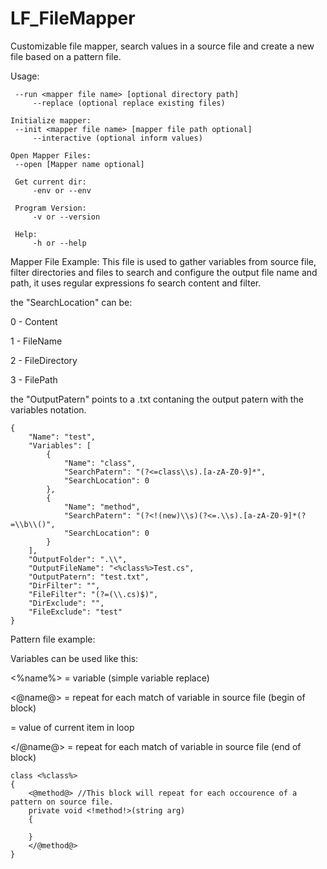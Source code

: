 # LF_FileMapper
Customizable file mapper, search values in a source file and create a new file based on a pattern file.

Usage:

```
 --run <mapper file name> [optional directory path]
     --replace (optional replace existing files)

Initialize mapper:
 --init <mapper file name> [mapper file path optional]
     --interactive (optional inform values)

Open Mapper Files:
 --open [Mapper name optional]

 Get current dir:
     -env or --env

 Program Version:
     -v or --version
     
 Help:
     -h or --help
```

Mapper File Example:
This file is used to gather variables from source file, filter directories and files to search and configure the output file name and path, it uses regular expressions fo search content and filter.

the "SearchLocation" can be:

0 - Content

1 - FileName

2 - FileDirectory

3 - FilePath


the "OutputPatern" points to a .txt contaning the output patern with the variables notation.

```
{
    "Name": "test",
    "Variables": [
        {
            "Name": "class",
            "SearchPatern": "(?<=class\\s).[a-zA-Z0-9]*",
            "SearchLocation": 0
        },
        {
            "Name": "method",
            "SearchPatern": "(?<!(new)\\s)(?<=.\\s).[a-zA-Z0-9]*(?=\\b\\()",
            "SearchLocation": 0
        }
    ],
    "OutputFolder": ".\\",
    "OutputFileName": "<%class%>Test.cs",
    "OutputPatern": "test.txt",
    "DirFilter": "",
    "FileFilter": "(?=(\\.cs)$)",
    "DirExclude": "",
    "FileExclude": "test"
}
```

Pattern file example:

Variables can be used like this:

<%name%> = variable (simple variable replace)

<@name@> = repeat for each match of variable in source file (begin of block) 

<!name!> = value of current item in loop

</@name@> = repeat for each match of variable in source file (end of block)


```
class <%class%>
{
    <@method@> //This block will repeat for each occourence of a pattern on source file.
    private void <!method!>(string arg)
    {
    
    }
    </@method@>
}
```


